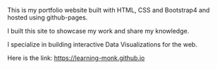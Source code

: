 This is my portfolio website built with HTML, CSS and Bootstrap4 and hosted using github-pages.

I built this site to showcase my work and share my knowledge.

I specialize in building interactive Data Visualizations for the web.

Here is the link:
https://learning-monk.github.io
